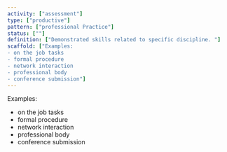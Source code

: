 ```yaml
---
activity: ["assessment"]
type: ["productive"]
pattern: ["professional Practice"]
status: [""]
definition: ["Demonstrated skills related to specific discipline. "]
scaffold: ["Examples:
- on the job tasks
- formal procedure
- network interaction
- professional body
- conference submission"]
---
```


Examples:
- on the job tasks
- formal procedure
- network interaction
- professional body
- conference submission
